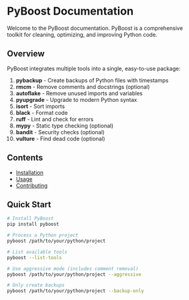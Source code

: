 # PyBoost Documentation

Welcome to the PyBoost documentation. PyBoost is a comprehensive toolkit for cleaning, optimizing, and improving Python code.

## Overview

PyBoost integrates multiple tools into a single, easy-to-use package:

1. **pybackup** - Create backups of Python files with timestamps
2. **rmcm** - Remove comments and docstrings (optional)
3. **autoflake** - Remove unused imports and variables
4. **pyupgrade** - Upgrade to modern Python syntax
5. **isort** - Sort imports
6. **black** - Format code
7. **ruff** - Lint and check for errors
8. **mypy** - Static type checking (optional)
9. **bandit** - Security checks (optional)
10. **vulture** - Find dead code (optional)

## Contents

- [Installation](installation.md)
- [Usage](usage.md)
- [Contributing](contributing.md)

## Quick Start

```bash
# Install PyBoost
pip install pyboost

# Process a Python project
pyboost /path/to/your/python/project

# List available tools
pyboost --list-tools

# Use aggressive mode (includes comment removal)
pyboost /path/to/your/python/project --aggressive

# Only create backups
pyboost /path/to/your/python/project --backup-only
```
